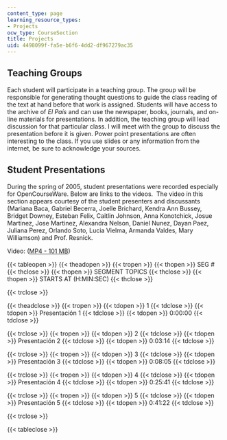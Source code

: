 ```yaml
---
content_type: page
learning_resource_types:
- Projects
ocw_type: CourseSection
title: Projects
uid: 4498099f-fa5e-b6f6-4dd2-df967279ac35
---
```


Teaching Groups
---------------

Each student will participate in a teaching group. The group will be responsible for generating thought questions to guide the class reading of the text at hand before that work is assigned. Students will have access to the archive of _El País_ and can use the newspaper, books, journals, and on-line materials for presentations. In addition, the teaching group will lead discussion for that particular class. I will meet with the group to discuss the presentation before it is given. Power point presentations are often interesting to the class. If you use slides or any information from the internet, be sure to acknowledge your sources.

Student Presentations
---------------------

During the spring of 2005, student presentations were recorded especially for OpenCourseWare. Below are links to the videos.  The video in this section appears courtesy of the student presenters and discussants (Mariana Baca, Gabriel Becerra, Joelle Brichard, Kendra Ann Bussey, Bridget Downey, Esteban Felix, Caitlin Johnson, Anna Konotchick, Josue Martinez, Jose Martinez, Alexandra Nelson, Daniel Nunez, Dayan Paez, Juliana Perez, Orlando Soto, Lucia Vielma, Armanda Valdes, Mary Williamson) and Prof. Resnick.

Video: ([MP4 - 101 MB](https://archive.org/download/MIT21F.716S05/ocw-21f.716-14n-313-10may2005-220k.mp4))

{{< tableopen >}}
{{< theadopen >}}
{{< tropen >}}
{{< thopen >}}
SEG #
{{< thclose >}}
{{< thopen >}}
SEGMENT TOPICS
{{< thclose >}}
{{< thopen >}}
STARTS AT (H:MIN:SEC)
{{< thclose >}}

{{< trclose >}}

{{< theadclose >}}
{{< tropen >}}
{{< tdopen >}}
1
{{< tdclose >}}
{{< tdopen >}}
Presentación 1
{{< tdclose >}}
{{< tdopen >}}
0:00:00
{{< tdclose >}}

{{< trclose >}}
{{< tropen >}}
{{< tdopen >}}
2
{{< tdclose >}}
{{< tdopen >}}
Presentación 2
{{< tdclose >}}
{{< tdopen >}}
0:03:14
{{< tdclose >}}

{{< trclose >}}
{{< tropen >}}
{{< tdopen >}}
3
{{< tdclose >}}
{{< tdopen >}}
Presentación 3
{{< tdclose >}}
{{< tdopen >}}
0:08:05
{{< tdclose >}}

{{< trclose >}}
{{< tropen >}}
{{< tdopen >}}
4
{{< tdclose >}}
{{< tdopen >}}
Presentación 4
{{< tdclose >}}
{{< tdopen >}}
0:25:41
{{< tdclose >}}

{{< trclose >}}
{{< tropen >}}
{{< tdopen >}}
5
{{< tdclose >}}
{{< tdopen >}}
Presentación 5
{{< tdclose >}}
{{< tdopen >}}
0:41:22
{{< tdclose >}}

{{< trclose >}}

{{< tableclose >}}